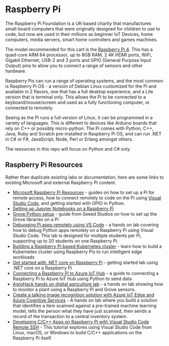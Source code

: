 # Raspberry Pi

The Raspberry Pi Foundation is a UK-based charity that manufactures small-board computers that were originally designed for children to use to code, but now are used in their millions as beginner IoT Devices, home computers, media servers, smart home controllers and games machines.

The model recommended for this cart is the [Raspberry Pi 4](https://www.raspberrypi.org/products/raspberry-pi-4-model-b/). This has a quad-core ARM 64 processor, up to 8GB RAM, 2 4K HDMI ports, WiFi, Gigabit Ethernet, USB-2 and 3 ports and GPIO (General Purpose Input Output) pins to allow you to connect a range of sensors and other hardware.

Raspberry Pis can run a range of operating systems, and the most common is Raspberry Pi OS - a version of Debian Linux customized for the Pi and available in 2 flavors, one that has a full desktop experience, and a Lite version that is terminal only. This allows the Pi to be connected to a keyboard/mouse/screen and used as a fully functioning computer, or connected to remotely.

Seeing as the Pi runs a full version of Linux, it can be programmed in a variety of languages. This is different to devices like Arduino boards that rely on C++ or possibly micro-python. The Pi comes with Python, C++, Java, Ruby and Scratch pre-installed in Raspberry Pi OS, and can run .NET in C# or F#, JavaScript, Node, Perl or Erlang amongst others.

The resources in this repo will focus on Python and C# only.

## Raspberry Pi Resources

Rather than duplicate existing labs or documentation, here are some links to existing Microsoft and external Raspberry Pi content.

* [Microsoft Raspberry Pi Resources](https://github.com/microsoft/rpi-resources) - guides on how to set up a Pi for remote access, how to connect remotely to code on the Pi using [Visual Studio Code](https://code.visualstudio.com?WT.mc_id=iotcurriculum-github-jabenn), and getting started with GPIO in Python.
* [Setting up Jupyter Notebooks on a Raspberry Pi](./configure-jupyter-notebooks-raspberry-pi.md)
* [Grove Python setup](https://wiki.seeedstudio.com/Grove_Base_Kit_for_Raspberry_Pi/) - guide from Seeed Studios on how to set up the Grove libraries on a Pi
* [Debugging Pi apps remotely using VS Code](https://github.com/gloveboxes/PyLab-0-Raspberry-Pi-Set-Up) - a hands on lab covering how to debug Python apps remotely on a Raspberry Pi using Visual Studio Code. This lab is designed for multiple students per Pi, supporting up to 20 students on one Raspberry Pi.
* [Building a Raspberry Pi based Kubernetes cluster](https://github.com/gloveboxes/Raspberry-Pi-Kubernetes-Cluster) - learn how to build a Kubernetes cluster using Raspberry Pis to run intelligent edge workloads
* [Get started with .NET core on Raspberry Pi](https://github.com/gloveboxes/Create-RaspberryPi-dotNET-Core-C-Sharp-IoT-Applications) - getting started lab using .NET core on a Raspberry Pi
* [Connecting a Raspberry Pi to Azure IoT Hub](https://github.com/jimbobbennett/Raspberry-Pi-And-Azure-IoT-Hub) - a guide to connecting a Raspberry Pi to Azure IoT Hub using Python to send data
* [AgroHack hands on digital agriculture lab](https://github.com/jimbobbennett/AgroHack) - a hands on lab showing how to monitor a plant using a Raspberry Pi and Grove sensors.
* [Create a talking image recognition solution with Azure IoT Edge and Azure Cognitive Services](https://github.com/gloveboxes/Create-a-talking-image-recognition-solution-with-Azure-IoT-Edge-Azure-Cognitive-Services) - A hands on lab where you build a solution that identifies a item scanned against a pre-trained machine learning model, tells the person what they have just scanned, then sends a record of the transaction to a central inventory system.
* [Developing C/C++ Apps on Raspberry Pi with Visual Studio Code Remote SSH](https://github.com/gloveboxes/Raspberry-Pi-with-Visual-Studio-Code-Remote-SSH-and-C-or-C-Development) - This tutorial explores using Visual Studio Code from Linux, macOS, or Windows to build C/C++ applications on the Raspberry Pi itself.
